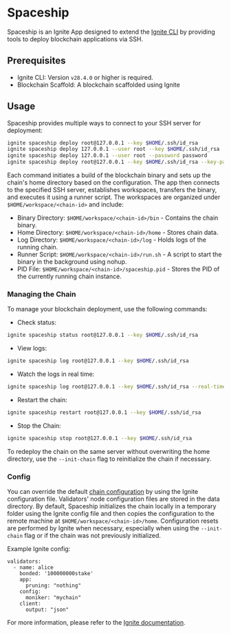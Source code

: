 # Spaceship

Spaceship is an Ignite App designed to extend the [Ignite CLI](https://github.com/ignite/cli) by providing tools to
deploy blockchain applications via SSH.

## Prerequisites

* Ignite CLI: Version `v28.4.0` or higher is required.
* Blockchain Scaffold: A blockchain scaffolded using Ignite

## Usage

Spaceship provides multiple ways to connect to your SSH server for deployment:

```sh
ignite spaceship deploy root@127.0.0.1 --key $HOME/.ssh/id_rsa
ignite spaceship deploy 127.0.0.1 --user root --key $HOME/.ssh/id_rsa
ignite spaceship deploy 127.0.0.1 --user root --password password
ignite spaceship deploy root@127.0.0.1 --key $HOME/.ssh/id_rsa --key-password key_password
```

Each command initiates a build of the blockchain binary and sets up the chain's home directory based on the
configuration. The app then connects to the specified SSH server, establishes workspaces, transfers the binary, and
executes it using a runner script. The workspaces are organized under `$HOME/workspace/<chain-id>` and include:

- Binary Directory: `$HOME/workspace/<chain-id>/bin` - Contains the chain binary.
- Home Directory: `$HOME/workspace/<chain-id>/home` - Stores chain data.
- Log Directory: `$HOME/workspace/<chain-id>/log` - Holds logs of the running chain.
- Runner Script: `$HOME/workspace/<chain-id>/run.sh` - A script to start the binary in the background using nohup.
- PID File: `$HOME/workspace/<chain-id>/spaceship.pid` - Stores the PID of the currently running chain instance.

### Managing the Chain

To manage your blockchain deployment, use the following commands:

- Check status:

```sh
ignite spaceship status root@127.0.0.1 --key $HOME/.ssh/id_rsa
```

- View logs:

```sh
ignite spaceship log root@127.0.0.1 --key $HOME/.ssh/id_rsa
```

- Watch the logs in real time:

```sh
ignite spaceship log root@127.0.0.1 --key $HOME/.ssh/id_rsa --real-time
```

- Restart the chain:

```sh
ignite spaceship restart root@127.0.0.1 --key $HOME/.ssh/id_rsa
```

- Stop the Chain:

```sh
ignite spaceship stop root@127.0.0.1 --key $HOME/.ssh/id_rsa
```

To redeploy the chain on the same server without overwriting the home directory, use the `--init-chain` flag to
reinitialize the chain if necessary.

### Config

You can override the default [chain configuration](https://docs.ignite.com/references/config#validators) by using the
Ignite configuration file. Validators' node configuration files are stored in the data directory. By default, Spaceship
initializes the chain locally in a temporary folder using the Ignite config file and then copies the configuration to
the remote machine at `$HOME/workspace/<chain-id>/home`.
Configuration resets are performed by Ignite when necessary, especially when using the `--init-chain` flag or if the chain
was not previously initialized.

Example Ignite config:

```
validators:
  - name: alice
    bonded: '100000000stake'
    app:
      pruning: "nothing"
    config:
      moniker: "mychain"
    client:
      output: "json"
```

For more information, please refer to the [Ignite documentation](https://docs.ignite.com).
